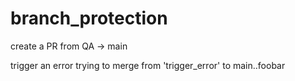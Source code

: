 # branch_protection

create a PR from QA -> main

trigger an error trying to merge from 'trigger_error' to main..foobar
